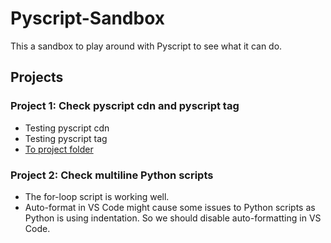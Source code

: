 # Pyscript-Sandbox
This a sandbox to play around with Pyscript to see what it can do.

## Projects

### Project 1: Check pyscript cdn and pyscript tag
- Testing pyscript cdn
- Testing pyscript tag
- <a href="https://github.com/son-n-pham/Pyscript-Sandbox/tree/main/projects/01_hello_world">To project folder</a>

### Project 2: Check multiline Python scripts
- The for-loop script is working well.
- Auto-format in VS Code might cause some issues to Python scripts as Python is using indentation. So we should disable auto-formatting in VS Code.
